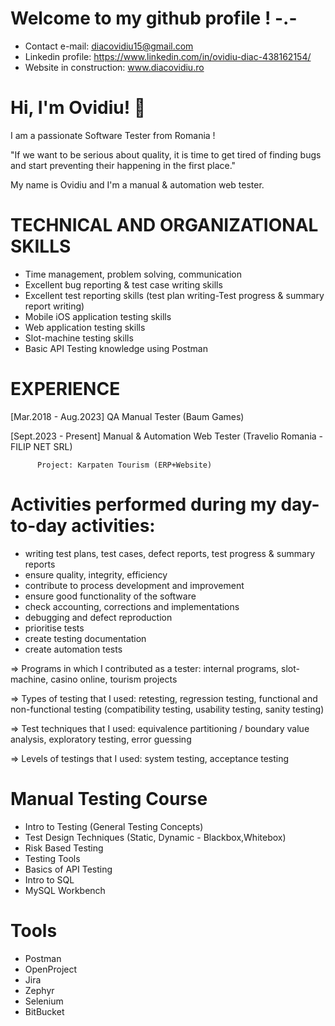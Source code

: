 
# Welcome to my github profile ! -.-

- Contact e-mail: diacovidiu15@gmail.com
- Linkedin profile: https://www.linkedin.com/in/ovidiu-diac-438162154/
- Website in construction: www.diacovidiu.ro


# Hi, I'm Ovidiu! 👋
I am a passionate Software Tester from Romania !

"If we want to be serious about quality, it is time to get tired of finding bugs and start preventing their happening in the first place."


My name is Ovidiu and I'm a manual & automation web tester. 


# TECHNICAL AND ORGANIZATIONAL SKILLS
- Time management, problem solving, communication
- Excellent bug reporting & test case writing skills
- Excellent test reporting skills (test plan writing-Test progress & summary report writing)
- Mobile iOS application testing skills
- Web application testing skills
- Slot-machine testing skills
- Basic API Testing knowledge using Postman

# EXPERIENCE
[Mar.2018 - Aug.2023] QA Manual Tester (Baum Games)

[Sept.2023 - Present] Manual & Automation Web Tester (Travelio Romania - FILIP NET SRL)

          Project: Karpaten Tourism (ERP+Website)


# Activities performed during my day-to-day activities:

- writing test plans, test cases, defect reports, test progress & summary reports
- ensure quality, integrity, efficiency
- contribute to process development and improvement
- ensure good functionality of the software
- check accounting, corrections and implementations
- debugging and defect reproduction
- prioritise tests
- create testing documentation
- create automation tests

=> Programs in which I contributed as a tester: internal programs, slot-machine, casino online, tourism projects

=> Types of testing that I used: retesting, regression testing, functional and non-functional testing (compatibility testing, usability testing, sanity testing)

=> Test techniques that I used: equivalence partitioning / boundary value analysis, exploratory testing, error guessing

=> Levels of testings that I used: system testing, acceptance testing

# Manual Testing Course
- Intro to Testing (General Testing Concepts)
- Test Design Techniques (Static, Dynamic - Blackbox,Whitebox)
- Risk Based Testing
- Testing Tools
- Basics of API Testing
- Intro to SQL
- MySQL Workbench

# Tools
- Postman
- OpenProject
- Jira
- Zephyr
- Selenium
- BitBucket
  


